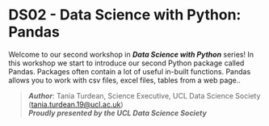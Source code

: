 # DS02 - Data Science with Python: Pandas

Welcome to our second workshop in ***Data Science with Python*** series!
In this workshop we start to introduce our second Python package called Pandas. Packages often contain a lot of useful in-built functions. Pandas allows you to work with csv files, excel files, tables from a web page..

>***Author***: Tania Turdean, Science Executive, UCL Data Science Society (tania.turdean.19@ucl.ac.uk)<br/>
>***Proudly presented by the UCL Data Science Society***
